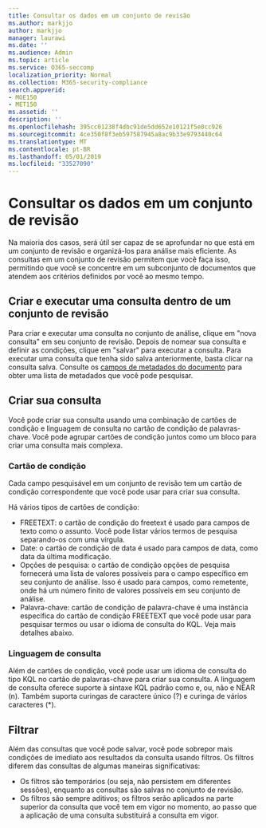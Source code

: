 ```yaml
---
title: Consultar os dados em um conjunto de revisão
ms.author: markjjo
author: markjjo
manager: laurawi
ms.date: ''
ms.audience: Admin
ms.topic: article
ms.service: O365-seccomp
localization_priority: Normal
ms.collection: M365-security-compliance
search.appverid:
- MOE150
- MET150
ms.assetid: ''
description: ''
ms.openlocfilehash: 395cc01238f4dbc91de5dd652e10121f5e0cc926
ms.sourcegitcommit: 4ce350f8f3eb597587945a8ac9b33e9793440c64
ms.translationtype: MT
ms.contentlocale: pt-BR
ms.lasthandoff: 05/01/2019
ms.locfileid: "33527090"
---
```

# <a name="query-the-data-in-a-review-set"></a>Consultar os dados em um conjunto de revisão

Na maioria dos casos, será útil ser capaz de se aprofundar no que está em um conjunto de revisão e organizá-los para análise mais eficiente. As consultas em um conjunto de revisão permitem que você faça isso, permitindo que você se concentre em um subconjunto de documentos que atendem aos critérios definidos por você ao mesmo tempo.

## <a name="creating-and-running-a-query-within-a-review-set"></a>Criar e executar uma consulta dentro de um conjunto de revisão

Para criar e executar uma consulta no conjunto de análise, clique em "nova consulta" em seu conjunto de revisão. Depois de nomear sua consulta e definir as condições, clique em "salvar" para executar a consulta. Para executar uma consulta que tenha sido salva anteriormente, basta clicar na consulta salva. Consulte os [campos de metadados do documento](document-metadata-fields.md) para obter uma lista de metadados que você pode pesquisar.

## <a name="building-your-query"></a>Criar sua consulta

Você pode criar sua consulta usando uma combinação de cartões de condição e linguagem de consulta no cartão de condição de palavras-chave. Você pode agrupar cartões de condição juntos como um bloco para criar uma consulta mais complexa.

### <a name="condition-card"></a>Cartão de condição

Cada campo pesquisável em um conjunto de revisão tem um cartão de condição correspondente que você pode usar para criar sua consulta.

Há vários tipos de cartões de condição:
- FREETEXT: o cartão de condição do freetext é usado para campos de texto como o assunto. Você pode listar vários termos de pesquisa separando-os com uma vírgula.
- Date: o cartão de condição de data é usado para campos de data, como data da última modificação.
- Opções de pesquisa: o cartão de condição opções de pesquisa fornecerá uma lista de valores possíveis para o campo específico em seu conjunto de análise. Isso é usado para campos, como remetente, onde há um número finito de valores possíveis em seu conjunto de análise.
- Palavra-chave: cartão de condição de palavra-chave é uma instância específica do cartão de condição FREETEXT que você pode usar para pesquisar termos ou usar o idioma de consulta do KQL. Veja mais detalhes abaixo.

### <a name="query-language"></a>Linguagem de consulta

Além de cartões de condição, você pode usar um idioma de consulta do tipo KQL no cartão de palavras-chave para criar sua consulta. A linguagem de consulta oferece suporte à sintaxe KQL padrão como e, ou, não e NEAR (n). Também suporta curingas de caractere único (?) e curinga de vários caracteres (*).

## <a name="filter"></a>Filtrar

Além das consultas que você pode salvar, você pode sobrepor mais condições de imediato aos resultados da consulta usando filtros. Os filtros diferem das consultas de algumas maneiras significativas:
- Os filtros são temporários (ou seja, não persistem em diferentes sessões), enquanto as consultas são salvas no conjunto de revisão.
- Os filtros são sempre aditivos; os filtros serão aplicados na parte superior da consulta que você tem em vigor no momento, ao passo que a aplicação de uma consulta substituirá a consulta em vigor.